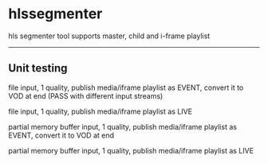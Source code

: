 hlssegmenter
============

hls segmenter tool supports master, child and i-frame playlist

----





Unit testing
------------

file input, 1 quality, publish media/iframe playlist as EVENT, convert it to VOD at end  (PASS with different input streams)

file input, 1 quality, publish media/iframe playlist as LIVE

partial memory buffer input, 1 quality, publish media/iframe playlist as EVENT, convert it to VOD at end

partial memory buffer input, 1 quality, publish media/iframe playlist as LIVE


